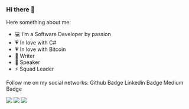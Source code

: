 ### Hi there 👋

<!--
**aurelitojunio/aurelitojunio** is a ✨ _special_ ✨ repository because its `README.md` (this file) appears on your GitHub profile.

Here are some ideas to get you started:

- 🔭 I’m currently working on ...
- 🌱 I’m currently learning ...
- 👯 I’m looking to collaborate on ...
- 🤔 I’m looking for help with ...
- 💬 Ask me about ...
- 📫 How to reach me: ...
- 😄 Pronouns: ...
- ⚡ Fun fact: ...
-->

Here something about me:

- 💻 I’m a Software Developer by passion
- 💗 In love with C#
- 💗 In love with Bitcoin
- 📝 Writer
- 🎤 Speaker
- ⚡ Squad Leader

Follow me on my social networks:
Github Badge Linkedin Badge Medium Badge

<img src="{https://img.shields.io/badge/LinkedIn-0077B5?style=for-the-badge&logo=linkedin&logoColor=white}" />
<img src="{https://img.shields.io/badge/Gmail-D14836?style=for-the-badge&logo=gmail&logoColor=white}" />
<img src="{https://img.shields.io/badge/Bitcoin-000000?style=for-the-badge&logo=bitcoin&logoColor=white}" />


